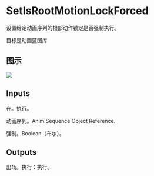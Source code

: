 # SetIsRootMotionLockForced

设置给定动画序列的根部动作锁定是否强制执行。

目标是动画蓝图库

## 图示

![]($-20221218-17524988.png)

## Inputs

在。执行。

动画序列。Anim Sequence Object Reference.

强制。Boolean（布尔）。 

## Outputs

出场。执行：执行。
